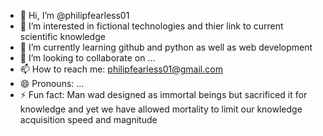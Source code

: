 - 👋 Hi, I’m @philipfearless01
- 👀 I’m interested in fictional technologies and thier link to current scientific knowledge 
- 🌱 I’m currently learning github and python as well as web development 
- 💞️ I’m looking to collaborate on ...
- 📫 How to reach me: philipfearless01@gmail.com
- 😄 Pronouns: ...
- ⚡ Fun fact: Man wad designed as immortal beings but sacrificed it for knowledge and yet we have allowed mortality to limit our knowledge acquisition speed and magnitude 

<!---
philipfearless01/philipfearless01 is a ✨ special ✨ repository because its `README.md` (this file) appears on your GitHub profile.
You can click the Preview link to take a look at your changes.
--->
